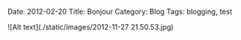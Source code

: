 Date: 2012-02-20
Title: Bonjour
Category: Blog
Tags: blogging, test

![Alt text](./static/images/2012-11-27 21.50.53.jpg)